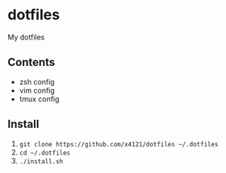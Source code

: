 # dotfiles
My dotfiles

## Contents
* zsh config
* vim config
* tmux config

## Install
1. `git clone https://github.com/x4121/dotfiles ~/.dotfiles`
1. `cd ~/.dotfiles`
1. `./install.sh`
